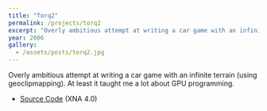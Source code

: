 ```yaml
---
title: "Torq2"
permalink: /projects/torq2
excerpt: "Overly ambitious attempt at writing a car game with an infinite terrain using geoclipmapping."
year: 2006
gallery:
  - /assets/posts/torq2.jpg
---
```


Overly ambitious attempt at writing a car game with an infinite terrain (using geoclipmapping). At least it taught me a lot about GPU programming.

* [Source Code](http://github.com/tgjones/torq2) (XNA 4.0)